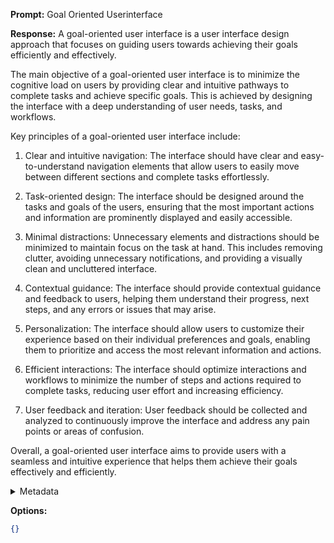 **Prompt:**
Goal Oriented Userinterface

**Response:**
A goal-oriented user interface is a user interface design approach that focuses on guiding users towards achieving their goals efficiently and effectively.

The main objective of a goal-oriented user interface is to minimize the cognitive load on users by providing clear and intuitive pathways to complete tasks and achieve specific goals. This is achieved by designing the interface with a deep understanding of user needs, tasks, and workflows.

Key principles of a goal-oriented user interface include:

1. Clear and intuitive navigation: The interface should have clear and easy-to-understand navigation elements that allow users to easily move between different sections and complete tasks effortlessly.

2. Task-oriented design: The interface should be designed around the tasks and goals of the users, ensuring that the most important actions and information are prominently displayed and easily accessible.

3. Minimal distractions: Unnecessary elements and distractions should be minimized to maintain focus on the task at hand. This includes removing clutter, avoiding unnecessary notifications, and providing a visually clean and uncluttered interface.

4. Contextual guidance: The interface should provide contextual guidance and feedback to users, helping them understand their progress, next steps, and any errors or issues that may arise.

5. Personalization: The interface should allow users to customize their experience based on their individual preferences and goals, enabling them to prioritize and access the most relevant information and actions.

6. Efficient interactions: The interface should optimize interactions and workflows to minimize the number of steps and actions required to complete tasks, reducing user effort and increasing efficiency.

7. User feedback and iteration: User feedback should be collected and analyzed to continuously improve the interface and address any pain points or areas of confusion.

Overall, a goal-oriented user interface aims to provide users with a seamless and intuitive experience that helps them achieve their goals effectively and efficiently.

<details><summary>Metadata</summary>

- Duration: 13225 ms
- Datetime: 2023-09-03T10:34:18.465893
- Model: gpt-3.5-turbo-0613

</details>

**Options:**
```json
{}
```


